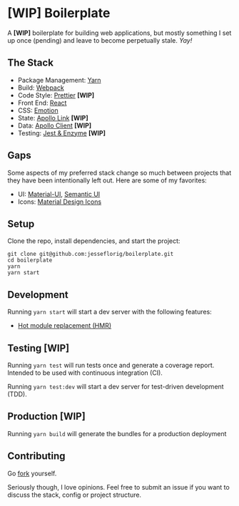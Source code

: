 # [WIP] Boilerplate

A **[WIP]** boilerplate for building web applications, but mostly something I set up once (pending) and leave to become perpetually stale. *Yay!*

## The Stack
 
 - Package Management: [Yarn](https://yarnpkg.com/en/)
 - Build: [Webpack](https://webpack.js.org/)
 - Code Style: [Prettier](https://github.com/prettier/prettier) **[WIP]**
 - Front End: [React](https://reactjs.org/)
 - CSS: [Emotion](https://emotion.sh/)
 - State: [Apollo Link](https://www.apollographql.com/docs/link/) **[WIP]**
 - Data: [Apollo Client](https://www.apollographql.com/docs/react/) **[WIP]**
 - Testing: [Jest & Enzyme]() **[WIP]**

## Gaps
Some aspects of my preferred stack change so much between projects that they have been intentionally left out. Here are some of my favorites:

 - UI: [Material-UI](https://material-ui.com/), [Semantic UI](https://semantic-ui.com/)
 - Icons: [Material Design Icons](https://materialdesignicons.com/)

## Setup
Clone the repo, install dependencies, and start the project:
```
git clone git@github.com:jesseflorig/boilerplate.git
cd boilerplate
yarn
yarn start
```

## Development
Running `yarn start` will start a dev server  with the following features:
 - [Hot module replacement (HMR)](https://webpack.js.org/concepts/hot-module-replacement/)

## Testing [WIP]
Running `yarn test` will run tests once and generate a coverage report. Intended to be used with continuous integration (CI).

Running `yarn test:dev` will start a dev server for test-driven development (TDD). 
## Production [WIP]
Running `yarn build` will generate the bundles for a production deployment

## Contributing
Go [fork](https://help.github.com/articles/fork-a-repo/) yourself.

Seriously though, I love opinions. Feel free to submit an issue if you want to discuss the stack, config or project structure.
